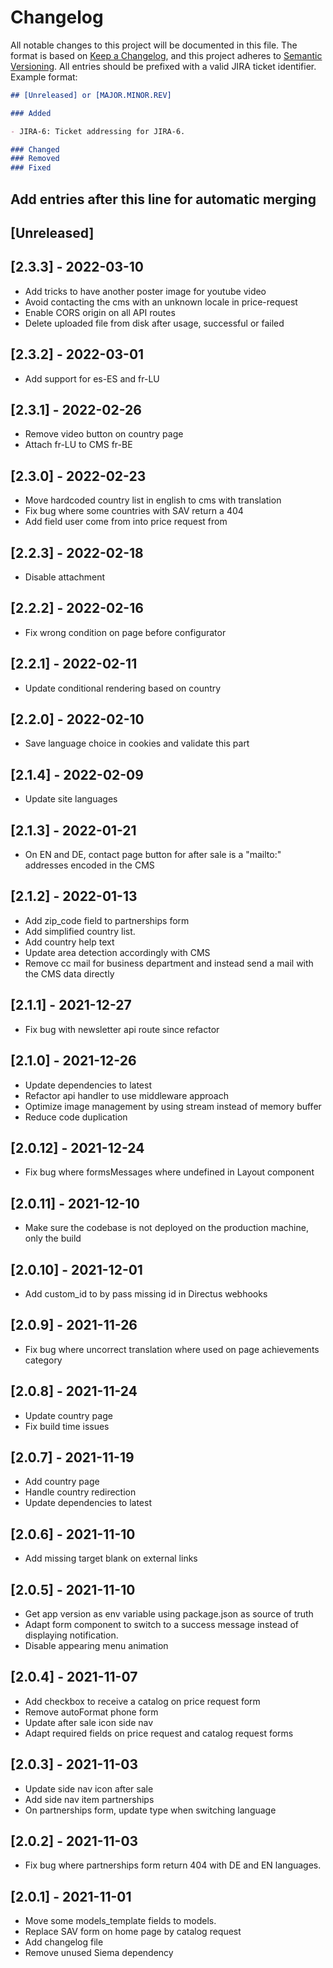 <!-- markdownlint-configure-file {  "MD024": false } -->
# Changelog

All notable changes to this project will be documented in this file.
The format is based on [Keep a Changelog](https://keepachangelog.com/en/1.0.0/),
and this project adheres to [Semantic Versioning](https://semver.org/spec/v2.0.0.html).
All entries should be prefixed with a valid JIRA ticket identifier.
Example format:

```markdown
## [Unreleased] or [MAJOR.MINOR.REV]

### Added

- JIRA-6: Ticket addressing for JIRA-6.

### Changed
### Removed
### Fixed
```

## Add entries after this line for automatic merging

## [Unreleased]

## [2.3.3] - 2022-03-10

* Add tricks to have another poster image for youtube video
* Avoid contacting the cms with an unknown locale in price-request
* Enable CORS origin on all API routes
* Delete uploaded file from disk after usage, successful or failed

## [2.3.2] - 2022-03-01

* Add support for es-ES and fr-LU

## [2.3.1] - 2022-02-26

* Remove video button on country page
* Attach fr-LU to CMS fr-BE

## [2.3.0] - 2022-02-23

* Move hardcoded country list in english to cms with translation
* Fix bug where some countries with SAV return a 404
* Add field user come from into price request from

## [2.2.3] - 2022-02-18

* Disable attachment

## [2.2.2] - 2022-02-16

* Fix wrong condition on page before configurator

## [2.2.1] - 2022-02-11

* Update conditional rendering based on country

## [2.2.0] - 2022-02-10

* Save language choice in cookies and validate this part

## [2.1.4] - 2022-02-09

* Update site languages

## [2.1.3] - 2022-01-21

* On EN and DE, contact page button for after sale is a "mailto:" addresses encoded in the CMS

## [2.1.2] - 2022-01-13

* Add zip_code field to partnerships form
* Add simplified country list.
* Add country help text
* Update area detection accordingly with CMS
* Remove cc mail for business department and instead send a mail with the CMS data directly

## [2.1.1] - 2021-12-27

* Fix bug with newsletter api route since refactor

## [2.1.0] - 2021-12-26

* Update dependencies to latest
* Refactor api handler to use middleware approach
* Optimize image management by using stream instead of memory buffer
* Reduce code duplication

## [2.0.12] - 2021-12-24

* Fix bug where formsMessages where undefined in Layout component

## [2.0.11] - 2021-12-10

* Make sure the codebase is not deployed on the production machine, only the build

## [2.0.10] - 2021-12-01

* Add custom_id to by pass missing id in Directus webhooks

## [2.0.9] - 2021-11-26

* Fix bug where uncorrect translation where used on page achievements category

## [2.0.8] - 2021-11-24

* Update country page
* Fix build time issues

## [2.0.7] - 2021-11-19

* Add country page
* Handle country redirection
* Update dependencies to latest

## [2.0.6] - 2021-11-10

* Add missing target blank on external links

## [2.0.5] - 2021-11-10

* Get app version as env variable using package.json as source of truth
* Adapt form component to switch to a success message instead of displaying notification.
* Disable appearing menu animation

## [2.0.4] - 2021-11-07

* Add checkbox to receive a catalog on price request form
* Remove autoFormat phone form
* Update after sale icon side nav
* Adapt required fields on price request and catalog request forms

## [2.0.3] - 2021-11-03

* Update side nav icon after sale
* Add side nav item partnerships
* On partnerships form, update type when switching language
  
## [2.0.2] - 2021-11-03

* Fix bug where partnerships form return 404 with DE and EN languages.

## [2.0.1] - 2021-11-01

* Move some models_template fields to models.
* Replace SAV form on home page by catalog request
* Add changelog file
* Remove unused Siema dependency
